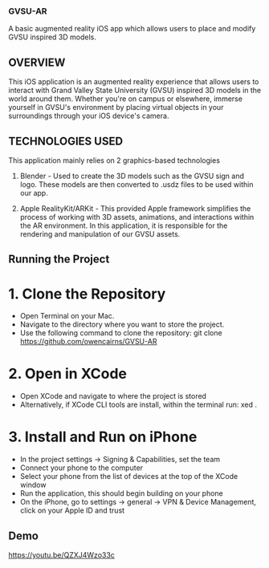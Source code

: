 ### GVSU-AR
A basic augmented reality iOS app which allows users to place and modify GVSU inspired 3D models.


## OVERVIEW
This iOS application is an augmented reality experience that allows users to interact with Grand Valley State University (GVSU) inspired 3D models in the world around them. Whether you're on campus or elsewhere, immerse yourself in GVSU's environment by placing virtual objects in your surroundings through your iOS device's camera.

## TECHNOLOGIES USED
This application mainly relies on 2 graphics-based technologies

1. Blender - Used to create the 3D models such as the GVSU sign and logo. These models are then converted to .usdz files to be used within our app.

2. Apple RealityKit/ARKit - This provided Apple framework simplifies the process of working with 3D assets, animations, and interactions within the AR environment. In this application, it is responsible for the rendering and manipulation of our GVSU assets.

## Running the Project

# 1. Clone the Repository
- Open Terminal on your Mac.
- Navigate to the directory where you want to store the project.
- Use the following command to clone the repository:
  git clone https://github.com/owencairns/GVSU-AR

# 2. Open in XCode
- Open XCode and navigate to where the project is stored
- Alternatively, if XCode CLI tools are install, within the terminal run:
  xed .

# 3. Install and Run on iPhone
- In the project settings -> Signing & Capabilities, set the team
- Connect your phone to the computer
- Select your phone from the list of devices at the top of the XCode window
- Run the application, this should begin building on your phone
- On the iPhone, go to settings -> general -> VPN & Device Management, click on your Apple ID and trust

## Demo

https://youtu.be/QZXJ4Wzo33c
